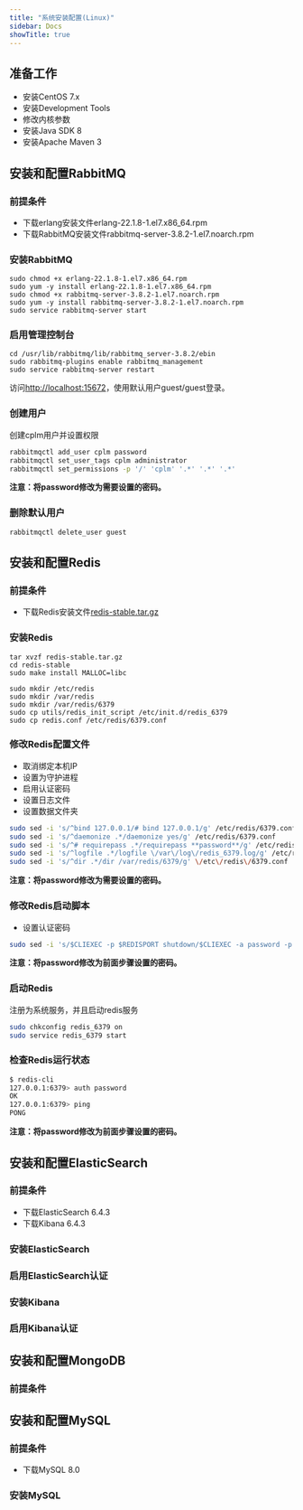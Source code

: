 ```yaml
---
title: "系统安装配置(Linux)"
sidebar: Docs
showTitle: true
---
```

## 准备工作
- 安装CentOS 7.x
- 安装Development Tools
- 修改内核参数
- 安装Java SDK 8
- 安装Apache Maven 3


## 安装和配置RabbitMQ
### 前提条件
- 下载erlang安装文件erlang-22.1.8-1.el7.x86_64.rpm
- 下载RabbitMQ安装文件rabbitmq-server-3.8.2-1.el7.noarch.rpm

### 安装RabbitMQ
```
sudo chmod +x erlang-22.1.8-1.el7.x86_64.rpm
sudo yum -y install erlang-22.1.8-1.el7.x86_64.rpm
sudo chmod +x rabbitmq-server-3.8.2-1.el7.noarch.rpm
sudo yum -y install rabbitmq-server-3.8.2-1.el7.noarch.rpm
sudo service rabbitmq-server start
```

### 启用管理控制台
```
cd /usr/lib/rabbitmq/lib/rabbitmq_server-3.8.2/ebin
sudo rabbitmq-plugins enable rabbitmq_management
sudo service rabbitmq-server restart
```
访问[http://localhost:15672](http://localhost:15672)，使用默认用户guest/guest登录。

### 创建用户
创建cplm用户并设置权限
```bash
rabbitmqctl add_user cplm password
rabbitmqctl set_user_tags cplm administrator
rabbitmqctl set_permissions -p '/' 'cplm' '.*' '.*' '.*'
```
**注意：将password修改为需要设置的密码。**

### 删除默认用户
```bash
rabbitmqctl delete_user guest
```

## 安装和配置Redis
### 前提条件
- 下载Redis安装文件[redis-stable.tar.gz](http://download.redis.io/redis-stable.tar.gz)

### 安装Redis
```
tar xvzf redis-stable.tar.gz
cd redis-stable
sudo make install MALLOC=libc

sudo mkdir /etc/redis
sudo mkdir /var/redis
sudo mkdir /var/redis/6379
sudo cp utils/redis_init_script /etc/init.d/redis_6379
sudo cp redis.conf /etc/redis/6379.conf
```


### 修改Redis配置文件
- 取消绑定本机IP
- 设置为守护进程
- 启用认证密码
- 设置日志文件
- 设置数据文件夹
```bash
sudo sed -i 's/^bind 127.0.0.1/# bind 127.0.0.1/g' /etc/redis/6379.conf
sudo sed -i 's/^daemonize .*/daemonize yes/g' /etc/redis/6379.conf
sudo sed -i 's/^# requirepass .*/requirepass **password**/g' /etc/redis/6379.conf
sudo sed -i 's/^logfile .*/logfile \/var\/log\/redis_6379.log/g' /etc/redis/6379.conf
sudo sed -i 's/^dir .*/dir /var/redis/6379/g' \/etc\/redis\/6379.conf
```
**注意：将password修改为需要设置的密码。**

### 修改Redis启动脚本
- 设置认证密码
```bash
sudo sed -i 's/$CLIEXEC -p $REDISPORT shutdown/$CLIEXEC -a password -p $REDISPORT shutdown/g' /etc/init.d/redis_6379
```
**注意：将password修改为前面步骤设置的密码。**

### 启动Redis
注册为系统服务，并且启动redis服务
```bash
sudo chkconfig redis_6379 on
sudo service redis_6379 start
```

### 检查Redis运行状态
```bash
$ redis-cli
127.0.0.1:6379> auth password
OK
127.0.0.1:6379> ping
PONG
```
**注意：将password修改为前面步骤设置的密码。**

## 安装和配置ElasticSearch
### 前提条件
- 下载ElasticSearch 6.4.3
- 下载Kibana 6.4.3

### 安装ElasticSearch

### 启用ElasticSearch认证

### 安装Kibana

### 启用Kibana认证


## 安装和配置MongoDB
### 前提条件

## 安装和配置MySQL
### 前提条件
- 下载MySQL 8.0

### 安装MySQL

